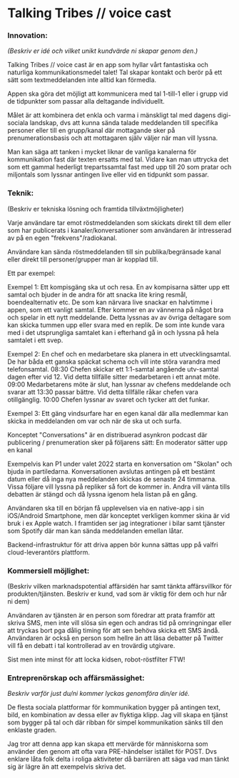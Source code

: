 # Talking Tribes // voice cast

### Innovation:
*(Beskriv er idé och vilket unikt kundvärde ni skapar genom den.)*

Talking Tribes // voice cast är en app som hyllar vårt fantastiska och naturliga kommunikationsmedel talet!
Tal skapar kontakt och berör på ett sätt som textmeddelanden inte alltid kan förmedla.

Appen ska göra det möjligt att kommunicera med tal 1-till-1 eller i grupp vid de tidpunkter som passar alla deltagande individuellt.

Målet är att kombinera det enkla och varma i mänskligt tal med dagens digi-sociala landskap, dvs att kunna sända talade meddelanden
till specifika personer eller till en grupp/kanal där mottagande sker på prenumerationsbasis och att mottagaren själv väljer
när man vill lyssna.

Man kan säga att tanken i mycket liknar de vanliga kanalerna för kommunikation fast där texten ersatts med tal.
Vidare kan man uttrycka det som ett gammal hederligt trepartssamtal fast med upp till 20 som pratar och miljontals som lyssnar antingen live eller vid en tidpunkt som passar.

### Teknik:
(Beskriv er tekniska lösning och framtida tillväxtmöjligheter)

Varje användare tar emot röstmeddelanden som skickats direkt till dem eller som har publicerats i kanaler/konversationer som användaren är intresserad av på en egen "frekvens"/radiokanal. 

Användare kan sända röstmeddelanden till sin publika/begränsade kanal eller direkt till personer/grupper man är kopplad till.

Ett par exempel:

Exempel 1: Ett kompisgäng ska ut och resa. En av kompisarna sätter upp ett samtal och bjuder in de andra för att snacka lite kring resmål, boendealternativ etc.
De som kan närvara live snackar en halvtimme i appen, som ett vanligt samtal. Efter kommer en av vännerna på något bra och spelar in ett nytt meddelande.
Detta lyssnas av av övriga deltagare som kan skicka tummen upp eller svara med en replik. De som inte kunde vara med i det utsprungliga samtalet kan i efterhand gå in och lyssna på hela samtalet i ett svep.

Exempel 2: En chef och en medarbetare ska planera in ett utvecklingsamtal. De har båda ett ganska späckat schema och vill inte störa varandra med telefonsamtal.
08:30 Chefen skickar ett 1:1-samtal angående utv-samtal dagen efter vid 12. Vid detta tillfälle sitter medarbetaren i ett annat möte.
09:00 Medarbetarens möte är slut, han lyssnar av chefens meddelande och svarar att 13:30 passar bättre. Vid detta tillfälle råkar chefen vara otillgänglig.
10:00 Chefen lyssnar av svaret och tycker att det funkar.

Exempel 3: Ett gäng vindsurfare har en egen kanal där alla medlemmar kan skicka in meddelanden om var och när de ska ut och surfa.

Konceptet "Conversations" är en distribuerad asynkron podcast där publicering / prenumeration sker på följarens sätt:
En moderator sätter upp en kanal 

Exempelvis kan P1 under valet 2022 starta en konversation om "Skolan" och bjuda in partiledarna.
Konversationen avslutas antingen på ett bestämt datum eller då inga nya meddelanden skickas de senaste 24 timmarna. Vissa följare vill lyssna på repliker så fort de kommer in.
Andra vill vänta tills debatten är stängd och då lyssna igenom hela listan på en gång.

Användaren ska till en början få upplevelsen via en native-app i sin iOS/Android Smartphone, men där konceptet verkligen kommer skina är vid bruk i ex Apple watch. I framtiden ser jag integrationer i bilar samt tjänster som Spotify där man kan sända meddelanden emellan låtar.

Backend-infrastruktur för att driva appen bör kunna sättas upp på valfri cloud-leverantörs plattform.

### Kommersiell möjlighet:
(Beskriv vilken marknadspotential affärsidén har samt tänkta affärsvillkor för produkten/tjänsten. Beskriv er kund, vad som är viktig för dem och hur når ni dem)

Användaren av tjänsten är en person som föredrar att prata framför att skriva SMS, men inte vill slösa sin egen och andras tid på omringningar eller att tryckas bort pga dålig timing för att sen behöva skicka ett SMS ändå.
Användaren är också en person som hellre än att läsa debatter på Twitter vill få en debatt i tal kontrollerad av en trovärdig utgivare.

Sist men inte minst för att locka kidsen, robot-röstfilter FTW!


### Entreprenörskap och affärsmässighet:
*Beskriv varför just du/ni kommer lyckas genomföra din/er idé.*

De flesta sociala plattformar för kommunikation bygger på antingen text, bild, en kombination av dessa eller av flyktiga klipp.
Jag vill skapa en tjänst som bygger på tal och där ribban för simpel kommunikation sänks till den enklaste graden.

Jag tror att denna app kan skapa ett mervärde för människorna som använder den genom att ofta vara PRE-händelser istället för POST.
Dvs enklare låta folk delta i roliga aktiviteter då barriären att säga vad man tänkt sig är lägre än att exempelvis skriva det.